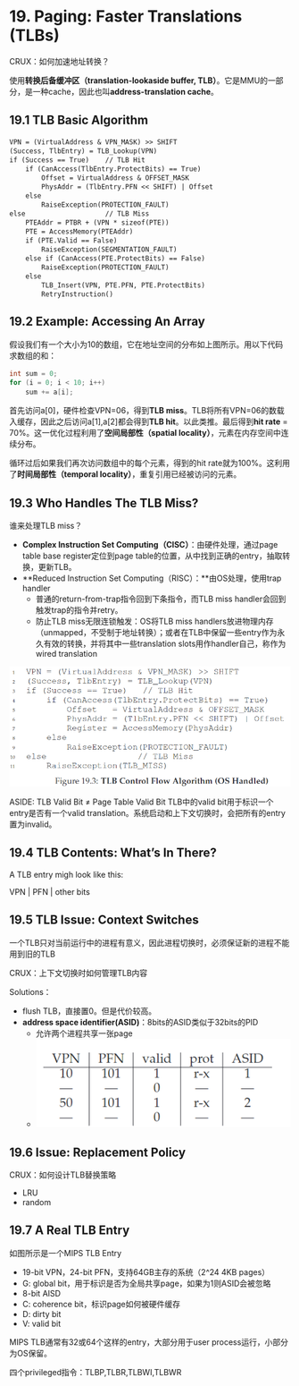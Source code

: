 # 19. Paging: Faster Translations (TLBs)

CRUX：如何加速地址转换？

使用**转换后备缓冲区（translation-lookaside buffer, TLB）**。它是MMU的一部分，是一种cache，因此也叫**address-translation cache**。

## 19.1 TLB Basic Algorithm

```
VPN = (VirtualAddress & VPN_MASK) >> SHIFT
(Success, TlbEntry) = TLB_Lookup(VPN)
if (Success == True)	// TLB Hit
	if (CanAccess(TlbEntry.ProtectBits) == True)
		Offset = VirtualAddress & OFFSET_MASK
		PhysAddr = (TlbEntry.PFN << SHIFT) | Offset
	else
		RaiseException(PROTECTION_FAULT)
else					// TLB Miss
	PTEAddr = PTBR + (VPN * sizeof(PTE))
	PTE = AccessMemory(PTEAddr)
	if (PTE.Valid == False)
		RaiseException(SEGMENTATION_FAULT)
	else if (CanAccess(PTE.ProtectBits) == False)
		RaiseException(PROTECTION_FAULT)
	else
		TLB_Insert(VPN, PTE.PFN, PTE.ProtectBits)
		RetryInstruction()
```

## 19.2 Example: Accessing An Array



假设我们有一个大小为10的数组，它在地址空间的分布如上图所示。用以下代码求数组的和：

```c
int sum = 0;
for (i = 0; i < 10; i++)
	sum += a[i];
```

首先访问a\[0]，硬件检查VPN=06，得到**TLB miss**。TLB将所有VPN=06的数载入缓存，因此之后访问a\[1],a\[2]都会得到**TLB hit**。以此类推。最后得到**hit rate** = 70%。这一优化过程利用了**空间局部性（spatial locality）**，元素在内存空间中连续分布。

循环过后如果我们再次访问数组中的每个元素，得到的hit rate就为100%。这利用了**时间局部性（temporal locality）**，重复引用已经被访问的元素。

## 19.3 Who Handles The TLB Miss?

谁来处理TLB miss？

* **Complex Instruction Set Computing（CISC）**：由硬件处理，通过page table base register定位到page table的位置，从中找到正确的entry，抽取转换，更新TLB。
* **Reduced Instruction Set Computing（RISC）：**由OS处理，使用trap handler
  * 普通的return-from-trap指令回到下条指令，而TLB miss handler会回到触发trap的指令并retry。
  * 防止TLB miss无限连锁触发：OS将TLB miss handlers放进物理内存（unmapped，不受制于地址转换）；或者在TLB中保留一些entry作为永久有效的转换，并将其中一些translation slots用作handler自己，称作为wired translation

![](../../.gitbook/assets/image-20211210180014561.png)

ASIDE: TLB Valid Bit ≠ Page Table Valid Bit TLB中的valid bit用于标识一个entry是否有一个valid translation。系统启动和上下文切换时，会把所有的entry置为invalid。

## 19.4 TLB Contents: What’s In There?

A TLB entry migh look like this:

VPN | PFN | other bits

## 19.5 TLB Issue: Context Switches

一个TLB只对当前运行中的进程有意义，因此进程切换时，必须保证新的进程不能用到旧的TLB

CRUX：上下文切换时如何管理TLB内容

Solutions：

* flush TLB，直接置0。但是代价较高。
* **address space identifier(ASID)**：8bits的ASID类似于32bits的PID
  * 允许两个进程共享一张page
  * ![](../../.gitbook/assets/image-20211210181522776.png)

## 19.6 Issue: Replacement Policy

CRUX：如何设计TLB替换策略

* LRU
* random

## 19.7 A Real TLB Entry

如图所示是一个MIPS TLB Entry

* 19-bit VPN，24-bit PFN，支持64GB主存的系统（2^24 4KB pages）
* G: global bit，用于标识是否为全局共享page，如果为1则ASID会被忽略
* 8-bit AISD
* C: coherence bit，标识page如何被硬件缓存
* D: dirty bit
* V: valid bit

MIPS TLB通常有32或64个这样的entry，大部分用于user process运行，小部分为OS保留。

四个privileged指令：TLBP,TLBR,TLBWI,TLBWR
